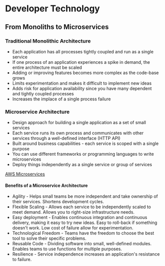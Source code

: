 # Developer Technology 
## From Monoliths to Microservices

### Traditional Monolithic Architecture
* Each application has all processes tightly coupled and run as a single service
* If one process of an application experiences a spike in demand, the entire architecture must be scaled
* Adding or improving features becomes more complex as the code-base grows
* Limits experimentation and makes it difficult to implement new ideas
* Adds risk for application availability since you have many dependent and tightly coupled processes
* Increases the implace of a single process failure

### Microservice Architecture
* Design approach for building a single application as a set of small services
* Each service runs its own process and communicates with other services through a well-defined interface (HTTP API)
* Built around business capabilities - each service is scoped with a single purpose
* You can use different frameworks or programming languages to write microservices
* Deploy things independently as a single service or group of services

[AWS Microservices](https://aws.amazon.com/microservices/)

#### Benefits of a Microservice Architecture
* Agility - Helps small teams be more independent and take ownership of their services. Shortens development cycles.
* Flexible Scaling - Allows each service to be independently scaled to meet demand. Allows you to right-size infrastructure needs.
* Easy deployment - Enables continuous integration and continuous delivery, making it easy to try new ideas. Easy to roll-back if something doesn't work. Low cost of failure allow for experimentation.
* Technological Freedom - Teams have the freedom to choose the best tool to solve their specific problems. 
* Reusable Code - Dividing software into small, well-defined modules. Enables teams to use functions for multiple purposes. 
* Resilience - Service independence increases an application's resistance to failure. 
